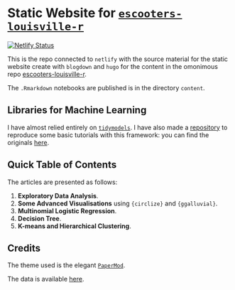 # Static Website for [`escooters-louisville-r`](https://github.com/baggiponte/escooters-louisville-r)

[![Netlify Status](https://api.netlify.com/api/v1/badges/fbe5de82-c0d4-446a-99dd-630e67a67441/deploy-status)](https://app.netlify.com/sites/louisville-dockless-vehicles/deploys)

This is the repo connected to `netlify` with the source material for the static website create with `blogdown` and `hugo` for the content in the omonimous repo [escooters-louisville-r](https://github.com/baggiponte/escooters-louisville-r).

The `.Rmarkdown` notebooks are published is in the directory `content`.

## Libraries for Machine Learning

I have almost relied entirely on [`tidymodels`](https://github.com/tidymodels/tidymodels).
I have also made a [repository](https://github.com/baggiponte/learn-tidymodels) to reproduce some basic tutorials with this framework:
you can find the originals [here](https://www.tidymodels.org/start/).

## Quick Table of Contents

The articles are presented as follows:

1. **Exploratory Data Analysis**.
2. **Some Advanced Visualisations** using `{circlize}` and `{ggalluvial}`.
3. **Multinomial Logistic Regression**.
4. **Decision Tree**.
5. **K-means and Hierarchical Clustering**.

## Credits

The theme used is the elegant [`PaperMod`](https://github.com/adityatelange/hugo-PaperMod).

The data is available [here](https://data.louisvilleky.gov/dataset/dockless-vehicles).
